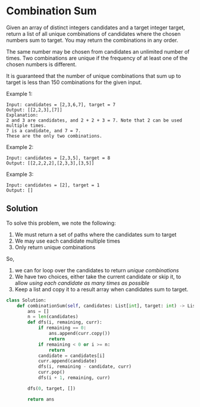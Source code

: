 # Combination Sum

Given an array of distinct integers candidates and a target integer target, return a list of all unique combinations of candidates where the chosen numbers sum to target. You may return the combinations in any order.

The same number may be chosen from candidates an unlimited number of times. Two combinations are unique if the frequency of at least one of the chosen numbers is different.

It is guaranteed that the number of unique combinations that sum up to target is less than 150 combinations for the given input.

Example 1:

```
Input: candidates = [2,3,6,7], target = 7
Output: [[2,2,3],[7]]
Explanation:
2 and 3 are candidates, and 2 + 2 + 3 = 7. Note that 2 can be used multiple times.
7 is a candidate, and 7 = 7.
These are the only two combinations.
```

Example 2:

```
Input: candidates = [2,3,5], target = 8
Output: [[2,2,2,2],[2,3,3],[3,5]]
```

Example 3:

```
Input: candidates = [2], target = 1
Output: []
```

## Solution

To solve this problem, we note the following:

1. We must return a set of paths where the candidates sum to target
2. We may use each candidate multiple times
3. Only return unique combinations

So,
1. we can for loop over the candidates to return *unique combinations*
2. We have two choices, either take the current candidate or skip it, to
   allow *using each candidate as many times as possible*
3. Keep a list and copy it to a result array when candidates sum to
   target.

```py
class Solution:
    def combinationSum(self, candidates: List[int], target: int) -> List[List[int]]:
        ans = []
        n = len(candidates)
        def dfs(i, remaining, curr):
            if remaining == 0:
                ans.append(curr.copy())
                return
            if remaining < 0 or i >= n:
                return
            candidate = candidates[i]
            curr.append(candidate)
            dfs(i, remaining - candidate, curr)
            curr.pop()
            dfs(i + 1, remaining, curr)

        dfs(0, target, [])

        return ans
```
